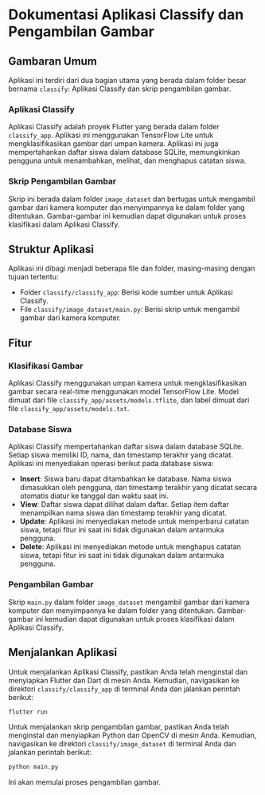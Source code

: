 # Dokumentasi Aplikasi Classify dan Pengambilan Gambar

## Gambaran Umum
Aplikasi ini terdiri dari dua bagian utama yang berada dalam folder besar bernama `classify`: Aplikasi Classify dan skrip pengambilan gambar.

### Aplikasi Classify
Aplikasi Classify adalah proyek Flutter yang berada dalam folder `classify_app`. Aplikasi ini menggunakan TensorFlow Lite untuk mengklasifikasikan gambar dari umpan kamera. Aplikasi ini juga mempertahankan daftar siswa dalam database SQLite, memungkinkan pengguna untuk menambahkan, melihat, dan menghapus catatan siswa.

### Skrip Pengambilan Gambar
Skrip ini berada dalam folder `image_dataset` dan bertugas untuk mengambil gambar dari kamera komputer dan menyimpannya ke dalam folder yang ditentukan. Gambar-gambar ini kemudian dapat digunakan untuk proses klasifikasi dalam Aplikasi Classify.

## Struktur Aplikasi
Aplikasi ini dibagi menjadi beberapa file dan folder, masing-masing dengan tujuan tertentu:

- Folder `classify/classify_app`: Berisi kode sumber untuk Aplikasi Classify.
- File `classify/image_dataset/main.py`: Berisi skrip untuk mengambil gambar dari kamera komputer.

## Fitur

### Klasifikasi Gambar
Aplikasi Classify menggunakan umpan kamera untuk mengklasifikasikan gambar secara real-time menggunakan model TensorFlow Lite. Model dimuat dari file `classify_app/assets/models.tflite`, dan label dimuat dari file `classify_app/assets/models.txt`.

### Database Siswa
Aplikasi Classify mempertahankan daftar siswa dalam database SQLite. Setiap siswa memiliki ID, nama, dan timestamp terakhir yang dicatat. Aplikasi ini menyediakan operasi berikut pada database siswa:

- **Insert**: Siswa baru dapat ditambahkan ke database. Nama siswa dimasukkan oleh pengguna, dan timestamp terakhir yang dicatat secara otomatis diatur ke tanggal dan waktu saat ini.
- **View**: Daftar siswa dapat dilihat dalam daftar. Setiap item daftar menampilkan nama siswa dan timestamp terakhir yang dicatat.
- **Update**: Aplikasi ini menyediakan metode untuk memperbarui catatan siswa, tetapi fitur ini saat ini tidak digunakan dalam antarmuka pengguna.
- **Delete**: Aplikasi ini menyediakan metode untuk menghapus catatan siswa, tetapi fitur ini saat ini tidak digunakan dalam antarmuka pengguna.

### Pengambilan Gambar
Skrip `main.py` dalam folder `image_dataset` mengambil gambar dari kamera komputer dan menyimpannya ke dalam folder yang ditentukan. Gambar-gambar ini kemudian dapat digunakan untuk proses klasifikasi dalam Aplikasi Classify.

## Menjalankan Aplikasi
Untuk menjalankan Aplikasi Classify, pastikan Anda telah menginstal dan menyiapkan Flutter dan Dart di mesin Anda. Kemudian, navigasikan ke direktori `classify/classify_app` di terminal Anda dan jalankan perintah berikut:

```bash
flutter run
```

Untuk menjalankan skrip pengambilan gambar, pastikan Anda telah menginstal dan menyiapkan Python dan OpenCV di mesin Anda. Kemudian, navigasikan ke direktori `classify/image_dataset` di terminal Anda dan jalankan perintah berikut:

```bash
python main.py
```

Ini akan memulai proses pengambilan gambar.